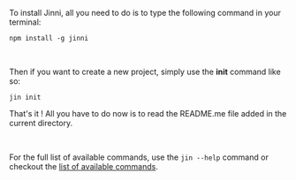 To install Jinni, all you need to do is to type the following command in your terminal:

```
npm install -g jinni
```

<br>

Then if you want to create a new project, simply use the **init** command like so:

```
jin init
```

That's it ! All you have to do now is to read the README.me file added in the current directory.

<br>

For the full list of available commands, use the `jin --help` command or checkout the [list of available commands].


[list of available commands]: commands.md
